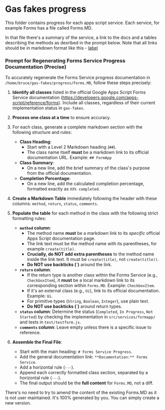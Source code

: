 # Gas fakes progress

This folder contains progress for each apps script service. Each service, for example Forms has a file called Forms.MD.  

In that file there's a summary of the service, a link to the docs and a tables describing the methods as desribed in the prompt below. Note that all links should be in markdown format like this - [label](http://example.com)



### Prompt for Regenerating Forms Service Progress Documentation (Precise)

To accurately regenerate the Forms Service progress documentation in `/home/bruce/gas-fakes/progress/Forms.MD`, follow these steps precisely:

1.  **Identify all classes** listed in the official Google Apps Script Forms Service documentation (https://developers.google.com/apps-script/reference/forms). Include all classes, regardless of their current implementation status in `gas-fakes`.
2.  **Process one class at a time** to ensure accuracy.
3.  For each class, generate a complete markdown section with the following structure and rules:
    *   **Class Heading**:
        *   Start with a Level 2 Markdown heading (`##`).
        *   The class name itself **must** be a markdown link to its official documentation URL. Example: `## FormApp`
    *   **Class Summary**:
        *   On a new line, add the brief summary of the class's purpose from the official documentation.
    *   **Completion Percentage**:
        *   On a new line, add the calculated completion percentage, formatted exactly as `XX% completed`.

4.  **Create a Markdown Table** immediately following the header with these columns: `method`, `return`, `status`, `comments`.

5.  **Populate the table** for each method in the class with the following strict formatting rules:
    *   **`method` column**:
        *   The method name **must** be a markdown link to its *specific* official Apps Script documentation page.
        *   The link text must be the method name with its parentheses, for example `create(title)`.
        *   **Crucially, do NOT add extra parentheses** to the method name inside the link text. It must be `create(title)`, not `create(title))`.
        *   **Do NOT use backticks (`)** around the link.
    *   **`return` column**:
        *   If the return type is another class within the Forms Service (e.g., `CheckboxItem`), it **must** be a local markdown link to its corresponding section within `Forms.MD`. Example: `CheckboxItem`.
        *   If it's an external class (e.g., `Ui`), link to its official documentation. Example: `Ui`.
        *   For primitive types (`String`, `Boolean`, `Integer`), use plain text.
        *   **Do NOT use backticks (`)** around return types.
    *   **`status` column**: Determine the status (`Completed`, `In Progress`, `Not Started`) by checking the implementation in `src/services/formapp/` and tests in `test/testform.js`.
    *   **`comments` column**: Leave empty unless there is a specific issue to reference.

6.  **Assemble the Final File**:
    *   Start with the main heading: `# Forms Service Progress`.
    *   Add the general documentation link: `**Documentation:** Forms Service`.
    *   Add a horizontal rule (`---`).
    *   Append each correctly formatted class section, separated by a horizontal rule (`---`).
    *   The final output should be the **full content** for `Forms.MD`, not a diff.

There's no need to try to amend the content of the existing Forms.MD as it is not user maintained. It's 100% generated by you. You can simply create a new version.
